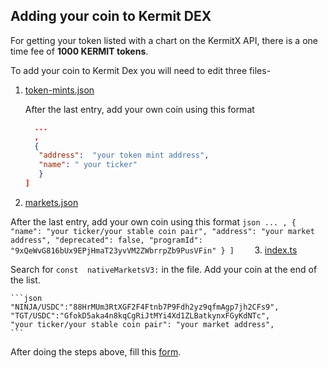 ## Adding your coin to Kermit DEX
For getting your token listed with a chart on the KermitX API, there is a one time fee of **1000 KERMIT tokens**.

To add your coin to Kermit Dex you will need to edit three files-

 1. [token-mints.json](https://github.com/KermitSwap/serum-dex-ui/blob/master/src/token-mints.json)
	 
	 After the last entry, add your own coin using this format
	 ```json
	   ...
	   ,
	   {
		"address":  "your token mint address",
		"name": " your ticker"
		}
	]	
	```
2. [markets.json](https://github.com/KermitSwap/serum-dex-ui/blob/master/src/markets.json)
		 
After the last entry, add your own coin using this format
	```json
		   ...
		   ,
		  {
			"name": "your ticker/your stable coin pair",
			"address": "your market address",
			"deprecated": false,
			"programId": "9xQeWvG816bUx9EPjHmaT23yvVM2ZWbrrpZb9PusVFin"
		  }
		]	
	``` 
3. [index.ts](https://github.com/KermitSwap/serum-history/blob/main/src/index.ts)
		 
Search for `const  nativeMarketsV3:` in the file. Add your coin at the end of the list.

	```json
	"NINJA/USDC":"88HrMUm3RtXGF2F4Ftnb7P9Fdh2yz9qfmAgp7jh2CFs9",
	"TGT/USDC":"GfokD5aka4n8kqCgRiJtMYi4Xd1ZLBatkynxFGyKdNTc",
	"your ticker/your stable coin pair": "your market address",
	``` 
	
After doing the steps above, fill this [form](https://forms.gle/9Xz99nXNdLc5xfUA6).
